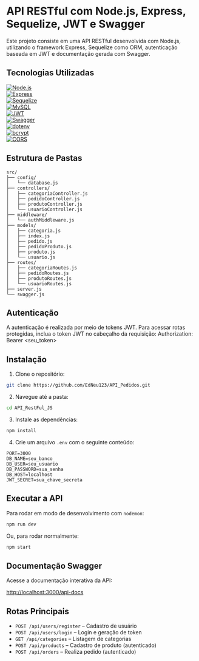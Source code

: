 # API RESTful com Node.js, Express, Sequelize, JWT e Swagger

Este projeto consiste em uma API RESTful desenvolvida com Node.js, utilizando o framework Express, Sequelize como ORM, autenticação baseada em JWT e documentação gerada com Swagger.

## Tecnologias Utilizadas

[![Node.js](https://img.shields.io/badge/Node.js-339933?style=flat&logo=nodedotjs&logoColor=white)](https://nodejs.org/)  
[![Express](https://img.shields.io/badge/Express-000000?style=flat&logo=express&logoColor=white)](https://expressjs.com/)  
[![Sequelize](https://img.shields.io/badge/Sequelize-52B0E7?style=flat&logo=sequelize&logoColor=white)](https://sequelize.org/)  
[![MySQL](https://img.shields.io/badge/MySQL-00758F?style=flat&logo=mysql&logoColor=white)](https://www.mysql.com/)  
[![JWT](https://img.shields.io/badge/JWT-000000?style=flat&logo=jsonwebtokens&logoColor=white)](https://jwt.io/)  
[![Swagger](https://img.shields.io/badge/Swagger-85EA2D?style=flat&logo=swagger&logoColor=black)](https://swagger.io/)  
[![dotenv](https://img.shields.io/badge/dotenv-000000?style=flat&logo=dotenv&logoColor=white)](https://github.com/motdotla/dotenv)  
[![bcrypt](https://img.shields.io/badge/bcrypt-262A2D?style=flat&logo=bcrypt&logoColor=white)](https://github.com/kelektiv/node.bcrypt.js)  
[![CORS](https://img.shields.io/badge/CORS-61DAFB?style=flat&logo=fastify&logoColor=black)](https://github.com/expressjs/cors)


## Estrutura de Pastas

```
src/
├── config/
│   └── database.js
├── controllers/
│   ├── categoriaController.js
│   ├── pedidoController.js
│   ├── produtoController.js
│   └── usuarioController.js
├── middleware/
│   └── authMiddleware.js
├── models/
│   ├── categoria.js
│   ├── index.js
│   ├── pedido.js
│   ├── pedidoProduto.js
│   ├── produto.js
│   └── usuario.js
├── routes/
│   ├── categoriaRoutes.js
│   ├── pedidoRoutes.js
│   ├── produtoRoutes.js
│   └── usuarioRoutes.js
├── server.js
└── swagger.js
```

## Autenticação

A autenticação é realizada por meio de tokens JWT. Para acessar rotas protegidas, inclua o token JWT no cabeçalho da requisição:
Authorization: Bearer <seu_token>

## Instalação

1. Clone o repositório:

```bash
git clone https://github.com/EdNeu123/API_Pedidos.git
```

2. Navegue até a pasta:

```bash
cd API_RestFul_JS
```

3. Instale as dependências:

```bash
npm install
```

4. Crie um arquivo `.env` com o seguinte conteúdo:

```
PORT=3000
DB_NAME=seu_banco
DB_USER=seu_usuario
DB_PASSWORD=sua_senha
DB_HOST=localhost
JWT_SECRET=sua_chave_secreta
```

## Executar a API

Para rodar em modo de desenvolvimento com `nodemon`:

```bash
npm run dev
```

Ou, para rodar normalmente:

```bash
npm start
```

## Documentação Swagger

Acesse a documentação interativa da API:

[http://localhost:3000/api-docs](http://localhost:3000/api-docs)

## Rotas Principais

- `POST /api/users/register` – Cadastro de usuário  
- `POST /api/users/login` – Login e geração de token  
- `GET /api/categories` – Listagem de categorias  
- `POST /api/products` – Cadastro de produto (autenticado)  
- `POST /api/orders` – Realiza pedido (autenticado)  